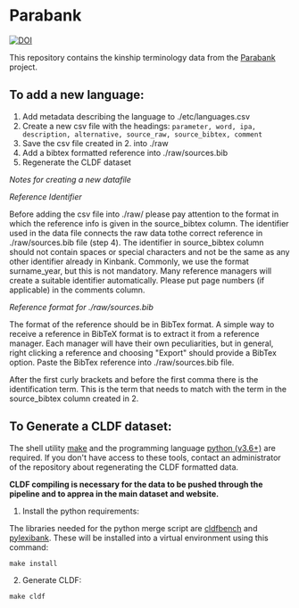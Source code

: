 Parabank
============================

[![DOI](https://zenodo.org/badge/374493383.svg)](https://zenodo.org/badge/latestdoi/374493383)

This repository contains the kinship terminology data from the [Parabank](https://github.com/parabank/parabank-kinship-data) project. 


To add a new language:
----------------------
1.	Add metadata describing the language to ./etc/languages.csv
2.  Create a new csv file with the headings: `parameter, word, ipa, description, alternative, source_raw, source_bibtex, comment`
3.	Save the csv file created in 2. into ./raw
4.	Add a bibtex formatted reference into ./raw/sources.bib
5.	Regenerate the CLDF dataset 

*Notes for creating a new datafile*

*Reference Identifier*

Before adding the csv file into ./raw/ please pay attention to the format in which the reference info is given in the source_bibtex column. The identifier used in the data file connects the raw data tothe correct reference in ./raw/sources.bib file (step 4). The identifier in source_bibtex column should not contain spaces or special characters and not be the same as any other identifier already in Kinbank. Commonly, we use the format surname_year, but this is not mandatory. Many reference managers will create a suitable identifier automatically. Please put page numbers (if applicable) in the comments column. 

*Reference format for ./raw/sources.bib*

The format of the reference should be in BibTex format. A simple way to receive a reference in BibTeX format is to extract it from a reference manager. Each manager will have their own peculiarities, but in general, right clicking a reference and choosing "Export" should provide a BibTex option. Paste the BibTex reference into ./raw/sources.bib file. 

After the first curly brackets and before the first comma there is the identification term. This is the term that needs to match with the term in the source_bibtex column created in 2. 

To Generate a CLDF dataset:
---------------------------

The shell utility [make](https://www.gnu.org/software/make/) and the programming language [python (v3.6+)](https://www.python.org/) are required. 
If you don't have access to these tools, contact an administrator of the repository about regenerating the CLDF formatted data. 

**CLDF compiling is necessary for the data to be pushed through the pipeline and to apprea in the main dataset and website.**

1. Install the python requirements:

The libraries needed for the python merge script are [cldfbench](https://pypi.org/project/cldfbench/0.2.0/) and [pylexibank](https://pypi.org/project/pylexibank/). These will be
installed into a virtual environment using this command:

```shell
make install
```

2. Generate CLDF:

```shell
make cldf
```
